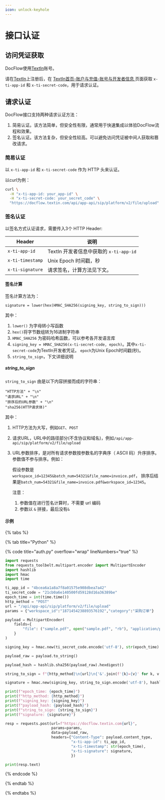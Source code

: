 ```yaml
---
icon: unlock-keyhole
---
```


# 接口认证

## 访问凭证获取

DocFlow使用[TextIn](https://www.textin.com/)账号。  

请在[TextIn](https://www.textin.com/)上注册后，在 [TextIn首页-账户与充值-账号与开发者信息 ](https://www.textin.com/console/dashboard/setting)页面获取 `x-ti-app-id` 和 `x-ti-secret-code`，用于请求认证。

## 请求认证

DocFlow接口支持两种请求认证方法：

1. 简易认证。该方法简单，但安全性有限，通常用于快速集成以体验DocFlow流程和效果。
2. 签名认证。该方法复杂，但安全性较高。可以避免访问凭证被中间人获取和篡改请求。


### 简易认证

以 `x-ti-app-id`  和 `x-ti-secret-code` 作为 HTTP 头来认证。

以curl为例：

```bash
curl \
  -H "x-ti-app-id: your_app-id" \
  -H "x-ti-secret-code: your_secret_code" \
  "https://docflow.textin.com/api/app-api/sip/platform/v2/file/upload"
```

### 签名认证

以签名方式认证请求，需要传入3个 HTTP Header:

| Header           | 说明                                    |
| ---------------- | --------------------------------------- |
| `x-ti-app-id`    | TextIn 开发者信息中获取的 `x-ti-app-id` |
| `x-ti-timestamp` | Unix Epoch 时间戳，秒                   |
| `x-ti-signature` | 请求签名，计算方法见下文。              |

#### 签名计算

签名计算方法为：

```
signature = lower(hex(HMAC_SHA256(signing_key, string_to_sign)))
```

其中：

1.  `lower()` 为字母转小写函数
2. `hex()`将字节数组转为16进制字符串
3. `HMAC_SHA256` 为密码哈希函数，可以参考各开发语言库
4. `signing_key = HMAC_SHA256(x-ti-secret-code, epoch)`。其中`x-ti-secret-code`为TextIn开发者凭证。 `epoch`为Unix Epoch时间戳(秒)。
5. `string_to_sign`，下文详细说明

##### string_to_sign

`string_to_sign` 由是以下内容拼接而成的字符串：

```
"HTTP方法" + "\n"
"请求URL" + "\n"
"排序后的URL参数" + "\n"
"sha256(HTTP请求体)"
```

其中：

1. HTTP方法为大写，例如`GET`、`POST`

2. 请求URL，URL中的路径部分(不含协议和域名)，例如`/api/app-api/sip/platform/v2/file/upload`

3. URL参数排序，是对所有请求参数按参数名的字典序（ ASCII 码）升序排序。参数值不参与排序。例如：

   假设参数是`workspace_id=12345&batch_num=54321&file_name=invoice.pdf`，
   排序后结果是`batch_num=54321&file_name=invoice.pdf&workspace_id=12345`。

   注意：

   1. 参数值在进行签名计算时，不需要 url 编码
   2. 参数以 `&` 拼接，最后没有`&`

#### 示例

{% tabs %}

{% tab title="Python" %}

{% code title="auth.py" overflow="wrap" lineNumbers="true" %}

```python
import requests
from requests_toolbelt.multipart.encoder import MultipartEncoder
import hashlib
import hmac
import time

ti_app_id = "4bcea6a1a8a7f8a01575e908dbea7a42"
ti_secret_code = "21cb0a6e140500fd59128d16a36389be"
epoch_time = int(time.time())
http_method = "POST"
url = "/api/app-api/sip/platform/v2/file/upload"
params = {"workspace_id":"1871454238893576192","category":"采购订单"}

payload = MultipartEncoder(
    fields={
        "file": ("sample.pdf", open("sample.pdf", "rb"), "application/pdf"),
    }
)

signing_key = hmac.new(ti_secret_code.encode('utf-8'), str(epoch_time).encode('utf-8'), hashlib.sha256).digest()

payload_raw = payload.to_string()

payload_hash = hashlib.sha256(payload_raw).hexdigest()

string_to_sign = f"{http_method}\n{url}\n{'&'.join(f'{k}={v}' for k, v in sorted(params.items()))}\n{payload_hash}"

signature = hmac.new(signing_key, string_to_sign.encode('utf-8'), hashlib.sha256).hexdigest()

print(f"epoch_time: {epoch_time}")
print(f"http_method: {http_method}")
print(f"signing_key: {signing_key}")
print(f"payload_hash: {payload_hash}")
print(f"string_to_sign: {string_to_sign}")
print(f"signature: {signature}")

resp = requests.post(url=f"https://docflow.textin.com{url}", 
                     params=params, 
                     data=payload_raw, 
                     headers={"Content-Type": payload.content_type,
                              "x-ti-app-id": ti_app_id,
                              "x-ti-timestamp": str(epoch_time),
                              "x-ti-signature": signature,
                              })

print(resp.text)
```

{% endcode %}

{% endtab %}

{% endtabs %}